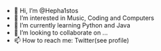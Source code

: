 - 👋 Hi, I’m @Hepha1stos
- 👀 I’m interested in Music, Coding and Computers
- 🌱 I’m currently learning Python and Java
- 💞️ I’m looking to collaborate on ...
- 📫 How to reach me: Twitter(see profile)

<!---
Hepha1stos/Hepha1stos is a ✨ special ✨ repository because its `README.md` (this file) appears on your GitHub profile.
You can click the Preview link to take a look at your changes.
--->
